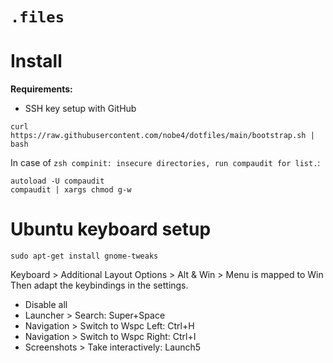 `.files`
========

# Install

**Requirements:**
- SSH key setup with GitHub

```shell
curl https://raw.githubusercontent.com/nobe4/dotfiles/main/bootstrap.sh | bash
```

In case of `zsh compinit: insecure directories, run compaudit for list.`:

```shell
autoload -U compaudit
compaudit | xargs chmod g-w
```

# Ubuntu keyboard setup

```shell
sudo apt-get install gnome-tweaks
```

Keyboard > Additional Layout Options > Alt & Win > Menu is mapped to Win
Then adapt the keybindings in the settings.
- Disable all
- Launcher > Search: Super+Space
- Navigation > Switch to Wspc Left: Ctrl+H
- Navigation > Switch to Wspc Right: Ctrl+I
- Screenshots > Take interactively: Launch5
